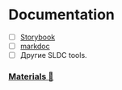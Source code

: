 # Documentation

- [ ] [Storybook](https://storybook.js.org/)
- [ ] [markdoc](https://github.com/markdoc/markdoc)
- [ ] Другие SLDC tools.

### [Materials 📂](./materials.md)
